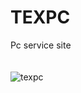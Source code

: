 # TEXPC
Pc service site
<br/><br/><br/>
![texpc](https://github.com/Elisey101/TEXPC/assets/74693705/c856324b-c79c-4146-a7e4-6221df557a9f)

